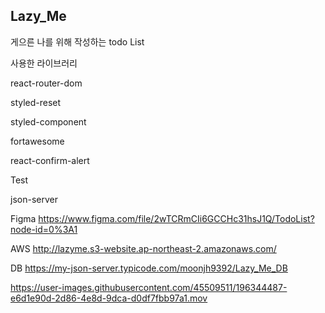 ## Lazy_Me

게으른 나를 위해 작성하는 todo List

사용한 라이브러리

react-router-dom

styled-reset

styled-component

fortawesome

react-confirm-alert

Test

json-server

Figma
https://www.figma.com/file/2wTCRmCIi6GCCHc31hsJ1Q/TodoList?node-id=0%3A1

AWS
http://lazyme.s3-website.ap-northeast-2.amazonaws.com/

DB
https://my-json-server.typicode.com/moonjh9392/Lazy_Me_DB


https://user-images.githubusercontent.com/45509511/196344487-e6d1e90d-2d86-4e8d-9dca-d0df7fbb97a1.mov


